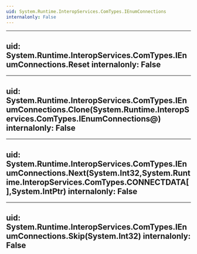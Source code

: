 ```yaml
---
uid: System.Runtime.InteropServices.ComTypes.IEnumConnections
internalonly: False
---
```


---
uid: System.Runtime.InteropServices.ComTypes.IEnumConnections.Reset
internalonly: False
---

---
uid: System.Runtime.InteropServices.ComTypes.IEnumConnections.Clone(System.Runtime.InteropServices.ComTypes.IEnumConnections@)
internalonly: False
---

---
uid: System.Runtime.InteropServices.ComTypes.IEnumConnections.Next(System.Int32,System.Runtime.InteropServices.ComTypes.CONNECTDATA[],System.IntPtr)
internalonly: False
---

---
uid: System.Runtime.InteropServices.ComTypes.IEnumConnections.Skip(System.Int32)
internalonly: False
---
